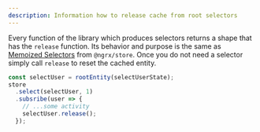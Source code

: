 ```yaml
---
description: Information how to release cache from root selectors
---
```


Every function of the library which produces selectors returns a shape that has the `release` function.
Its behavior and purpose is the same as
[Memoized Selectors](https://ngrx.io/guide/store/selectors#resetting-memoized-selectors) from `@ngrx/store`.
Once you do not need a selector simply call `release` to reset the cached entity.

```ts
const selectUser = rootEntity(selectUserState);
store
  .select(selectUser, 1)
  .subsribe(user => {
    // ...some activity
    selectUser.release();
  });
```
